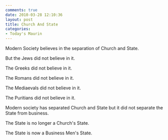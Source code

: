 ```yaml
---
comments: true
date: 2010-03-28 12:10:36
layout: post
title: Church And State
categories:
- Today's Maurin
---
```


Modern Society
believes in the separation
of Church and State.

But the Jews
did not believe in it.

The Greeks
did not believe in it.

The Romans
did not believe in it.

The Mediaevals
did not believe in it.

The Puritians
did not believe in it.

Modern society
has separated Church and State
but it did not separate the State
from business.

The State is no longer
a Church's State.

The State is now
a Business Men's State.

